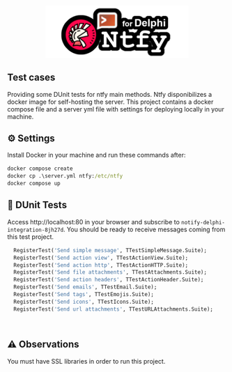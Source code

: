 <div align="center">
  <img src="../img/delphi-notify.png" width="65%">
</div>

## Test cases 

Providing some DUnit tests for ntfy main methods. Ntfy disponibilizes a docker image for self-hosting the server. This project contains a docker compose file and a server yml file with settings for deploying locally in your machine.

## ⚙ Settings
Install Docker in your machine and run these commands after:

``` cmd
docker compose create
docker cp .\server.yml ntfy:/etc/ntfy
docker compose up
```

## 🧪 DUnit Tests
Access http://localhost:80 in your browser and subscribe to ```notify-delphi-integration-8jh27d```. You should be ready to receive messages coming from this test project.


``` pascal
  RegisterTest('Send simple message', TTestSimpleMessage.Suite);
  RegisterTest('Send action view', TTestActionView.Suite);
  RegisterTest('Send action http', TTestActionHTTP.Suite);
  RegisterTest('Send file attachments', TTestAttachments.Suite);
  RegisterTest('Send action headers', TTestActionHeader.Suite);
  RegisterTest('Send emails', TTestEmail.Suite);
  RegisterTest('Send tags', TTestEmojis.Suite);
  RegisterTest('Send icons', TTestIcons.Suite);
  RegisterTest('Send url attachments', TTestURLAttachments.Suite);
```
<br/>

## ⚠ Observations
You must have SSL libraries in order to run this project. 